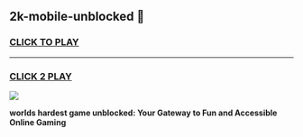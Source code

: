 
## 2k-mobile-unblocked 👋
<h3>
<a href="https://premium.freeplayer.one?title=2k-mobile-unblocked&ref=14F">CLICK TO PLAY</a></h3>
<hr>

<h3>
<a href="https://premium.freeplayer.one?title=2k-mobile-unblocked&ref=14F">CLICK 2 PLAY</a>
  
</h3>

<a href="https://premium.freeplayer.one?title=2k-mobile-unblocked&ref=12F/"><img src="https://clearcache.store/games.png"></a>


**worlds hardest game unblocked: Your Gateway to Fun and Accessible Online Gaming**
